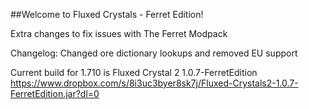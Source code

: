 ##Welcome to Fluxed Crystals - Ferret Edition!

Extra changes to fix issues with The Ferret Modpack

Changelog:
	Changed ore dictionary lookups and removed EU support

Current build for 1.710 is Fluxed Crystal 2 1.0.7-FerretEdition
	https://www.dropbox.com/s/8i3uc3byer8sk7j/Fluxed-Crystals2-1.0.7-FerretEdition.jar?dl=0
